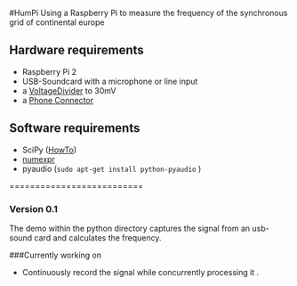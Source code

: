 #HumPi
Using a Raspberry Pi to measure the frequency of the synchronous grid of continental europe

## Hardware requirements
* Raspberry Pi 2
* USB-Soundcard with a microphone or line input
* a [VoltageDivider](https://en.wikipedia.org/wiki/Voltage_divider) to 30mV
* a [Phone Connector](https://en.wikipedia.org/wiki/Phone_connector_%28audio%29)

## Software requirements
* SciPy ([HowTo](http://wyolum.com/numpyscipymatplotlib-on-raspberry-pi/))
* [numexpr](https://github.com/pydata/numexpr)
* pyaudio (`sudo apt-get install python-pyaudio` )

==========================

### Version 0.1

The demo within the python directory captures the signal from an usb-sound card and calculates the frequency.

###Currently working on
* Continuously record the signal while concurrently processing it .





